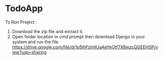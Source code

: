 # TodoApp

To Run Project :

1. Download the zip file and extract it.
2. Open folder location in cmd prompt then download Django in your system and run the file
https://drive.google.com/file/d/1p5lhFzlnlIUaAeYeOtf7X8wzcQGEEHSP/view?usp=sharing
